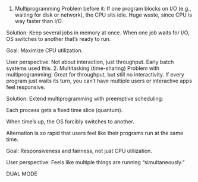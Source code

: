 1. Multiprogramming
Problem before it: If one program blocks on I/O (e.g., waiting for disk or network), the CPU sits idle. Huge waste, since CPU is way faster than I/O.


Solution: Keep several jobs in memory at once. When one job waits for I/O, OS switches to another that’s ready to run.


Goal: Maximize CPU utilization.


User perspective: Not about interaction, just throughput. Early batch systems used this.
2. Multitasking (time-sharing)
Problem with multiprogramming: Great for throughput, but still no interactivity. If every program just waits its turn, you can’t have multiple users or interactive apps feel responsive.


Solution: Extend multiprogramming with preemptive scheduling:


Each process gets a fixed time slice (quantum).


When time’s up, the OS forcibly switches to another.


Alternation is so rapid that users feel like their programs run at the same time.


Goal: Responsiveness and fairness, not just CPU utilization.


User perspective: Feels like multiple things are running “simultaneously.”

DUAL MODE

